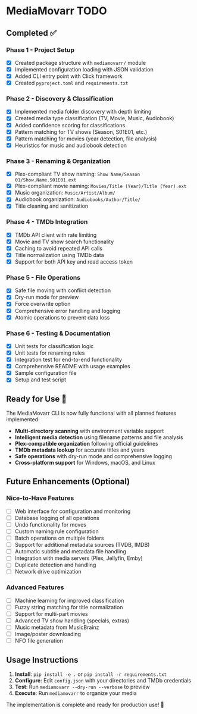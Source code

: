 # MediaMovarr TODO

## Completed ✅

### Phase 1 - Project Setup

- [x] Created package structure with `mediamovarr/` module
- [x] Implemented configuration loading with JSON validation
- [x] Added CLI entry point with Click framework
- [x] Created `pyproject.toml` and `requirements.txt`

### Phase 2 - Discovery & Classification

- [x] Implemented media folder discovery with depth limiting
- [x] Created media type classification (TV, Movie, Music, Audiobook)
- [x] Added confidence scoring for classifications
- [x] Pattern matching for TV shows (Season, S01E01, etc.)
- [x] Pattern matching for movies (year detection, file analysis)
- [x] Heuristics for music and audiobook detection

### Phase 3 - Renaming & Organization

- [x] Plex-compliant TV show naming: `Show Name/Season 01/Show.Name.S01E01.ext`
- [x] Plex-compliant movie naming: `Movies/Title (Year)/Title (Year).ext`
- [x] Music organization: `Music/Artist/Album/`
- [x] Audiobook organization: `Audiobooks/Author/Title/`
- [x] Title cleaning and sanitization

### Phase 4 - TMDb Integration

- [x] TMDb API client with rate limiting
- [x] Movie and TV show search functionality
- [x] Caching to avoid repeated API calls
- [x] Title normalization using TMDb data
- [x] Support for both API key and read access token

### Phase 5 - File Operations

- [x] Safe file moving with conflict detection
- [x] Dry-run mode for preview
- [x] Force overwrite option
- [x] Comprehensive error handling and logging
- [x] Atomic operations to prevent data loss

### Phase 6 - Testing & Documentation

- [x] Unit tests for classification logic
- [x] Unit tests for renaming rules
- [x] Integration test for end-to-end functionality
- [x] Comprehensive README with usage examples
- [x] Sample configuration file
- [x] Setup and test script

## Ready for Use 🚀

The MediaMovarr CLI is now fully functional with all planned features implemented:

- **Multi-directory scanning** with environment variable support
- **Intelligent media detection** using filename patterns and file analysis
- **Plex-compatible organization** following official guidelines
- **TMDb metadata lookup** for accurate titles and years
- **Safe operations** with dry-run mode and comprehensive logging
- **Cross-platform support** for Windows, macOS, and Linux

## Future Enhancements (Optional)

### Nice-to-Have Features

- [ ] Web interface for configuration and monitoring
- [ ] Database logging of all operations
- [ ] Undo functionality for moves
- [ ] Custom naming rule configuration
- [ ] Batch operations on multiple folders
- [ ] Support for additional metadata sources (TVDB, IMDB)
- [ ] Automatic subtitle and metadata file handling
- [ ] Integration with media servers (Plex, Jellyfin, Emby)
- [ ] Duplicate detection and handling
- [ ] Network drive optimization

### Advanced Features

- [ ] Machine learning for improved classification
- [ ] Fuzzy string matching for title normalization
- [ ] Support for multi-part movies
- [ ] Advanced TV show handling (specials, extras)
- [ ] Music metadata from MusicBrainz
- [ ] Image/poster downloading
- [ ] NFO file generation

## Usage Instructions

1. **Install**: `pip install -e .` or `pip install -r requirements.txt`
2. **Configure**: Edit `config.json` with your directories and TMDb credentials
3. **Test**: Run `mediamovarr --dry-run --verbose` to preview
4. **Execute**: Run `mediamovarr` to organize your media

The implementation is complete and ready for production use! 🎉
